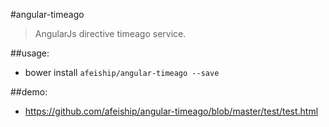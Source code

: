 #angular-timeago
> AngularJs directive timeago service.

##usage:
+ bower install `afeiship/angular-timeago --save`



##demo:
+ https://github.com/afeiship/angular-timeago/blob/master/test/test.html
